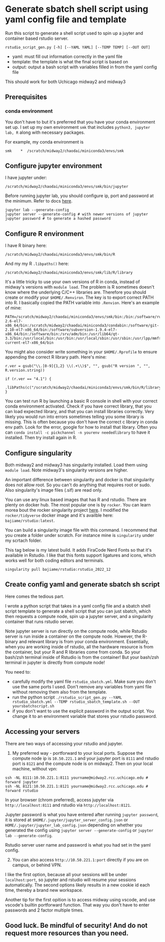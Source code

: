 # Generate sbatch shell script using yaml config file and template


Run this script to generate a shell script used to spin up a juyter and container based rstudio server.

```
rstudio_script_gen.py [-h] [--YAML YAML] [--TEMP TEMP] [--OUT OUT]
```
- yaml: must fill out information correctly in the yaml file
- template: the template is what the final script is based on
- output: output a bash script with variables filled in from the yaml config file

This should work for both Uchicago midway2 and midway3


## Prerequisites

### conda environment

You don't have to but it's preferred that you have your conda environment set up. I set up my own environment `smk` that includes `python3, jupyter lab, R` along with necessary packages.

For example, my conda environment is
```
smk    *  /scratch/midway2/chaodai/miniconda3/envs/smk
```

## Configure jupyter environment

I have jupyter under:

```
/scratch/midway2/chaodai/miniconda3/envs/smk/bin/jupyter
```

Before running jupyter lab, you should configure ip, port and password at the minimum. Refer to docs [here](https://jupyter-notebook.readthedocs.io/en/stable/public_server.html).
```
jupyter lab --generate-config
jupyter server --generate-config # with newer versions of jupyter
jupyter password # to generate a hashed password
```


## Configure R environment

I have R binary here:
```
/scratch/midway2/chaodai/miniconda3/envs/smk/bin/R
```

And my my R `.libpaths()` here:
```
/scratch/midway2/chaodai/miniconda3/envs/smk/lib/R/library
```

It's a little tricky to use your own versions of R in conda, instead of midway's versions with `module load`. The problem is R sometimes doesn't know where the underlying C/C++ libraries are. Therefore you should create or modify your `$HOME/.Renviron`. The key is to export correct PATH into R. I basically copied the PATH variable into `.Renvion`. Here's an example of mine:
```
PATH=/scratch/midway2/chaodai/miniconda3/envs/smk/bin:/bin:/software/ruby-2.6-el7-x86_64/bin:/scratch/midway2/chaodai/miniconda3/condabin:/software/git-2.10-el7-x86_64/bin:/software/subversion-1.9.4-el7-x86_64/bin:/software/bin:/srv/adm/bin:/usr/lib64/qt-3.3/bin:/usr/local/bin:/usr/bin:/usr/local/sbin:/usr/sbin:/usr/lpp/mmfs/bin:/home/chaodai/bin:/home/chaodai/.local/bin:/software/slurm-current-el7-x86_64/bin
```

You might also consider write something in your `$HOME/.Rprofile` to ensure appending the correct R library path. Here's mine:
```
r.ver = gsub("\\.[0-9]{1,2} \\(.+\\)$", "", gsub("R version ", "", R.version.string))

if (r.ver == "4.1") {
  .libPaths(c("/scratch/midway2/chaodai/miniconda3/envs/smk/bin/R/library"))
}
```

You can test run R by launching a basic R console in shell with your correct conda environment activated. Check if you have correct library, that you can load expected library, and that you can install libraries correctly. Very likely you would run into errors sometimes telling you some library is missing. This is often because you don't have the correct c library in conda env path. Look for the error, google for how to install that library. Often you can `conda install -c pickchannel -n yourenv neededlibrary` to have it installed. Then try install again in R.

## Configure singularity

Both midway2 and midway3 has singularity installed. Load them using `module load`. Note midway3's singularity versions are higher.

An important difference between singularity and docker is that singularity does not allow root. So you can't do anything that requires root or sudo. Also singularity's image files (.sif) are read only.

You can use any linux based images that has R and rstudio. There are plenty on docker hub. The most popular one is by `rocker`. You can learn morea bout the rocker singularity project [here](https://rocker-project.org/use/singularity.html). I modified the `rocker/tidyverse` docker image and it's availble here: `bajiame/rstudio:latest`. 

You can build a singularity image file with this command. I recommend that you create a folder under scratch. For instance mine is `singularity` under my scrtach folder.

This tag below is my latest build. It adds FiraCode Nerd Fonts so that it's available in Rstudio. I like that this fonts support ligatures and icons, which works well for both coding editors and terminals.

```
singularity pull bajiame/rstudio:rstudio_2022_12
```

## Create config yaml and generate sbatch sh script

Here comes the tedious part.

I wrote a python script that takes in a yaml config file and a sbatch shell script template to generate a shell script that you can just sbatch, which then requests a compute node, spin up a jupyter server, and a singularity container that runs rstudio server.

Note jupyter server is run directly on the compute node, while Rstudio server is run inside a container on the compute node. However, the R-binary and relevant library is from your conda environment. Essentially, when you are working inside of rstudio, all the hardware resource is from the container, but your R and R libraries come from conda. So your bash/zsh terminal inside of Rstudio is from the container! But your bash/zsh terminal in jupyter is directly from compute node!

You need to:

-   carefully modify the yaml file `rstudio_sbatch.yml`. Make sure you don't use the same ports I used. Don't remove any variables from yaml file without removing them also from the template.
-   run the python script `./rstudio_script_gen.py --YAML rstudio_sbatch.yml --TEMP rstudio_sbatch_template.sh --OUT yoursbatchscript.sh`
-   if you don't want to use the explicit password in the output script. You change it to an environment variable that stores your rstudio password.

## Accessing your servers

There are two ways of accessing your rstudio and jupyter. 

1. My preferred way - portforward to your local ports. Suppose the compute node ip is `10.50.221.1` and your jupyter port is `8111` and rstudio port is `8121` and the compute node is on midway2. Then on your local machine, without vpn:

```
ssh -NL 8111:10.50.221.1:8111 yourname@midway2.rcc.uchicago.edu # forward jupyter
ssh -NL 8121:10.50.221.1:8121 yourname@midway2.rcc.uchicago.edu # forward rstudio
```

In your browser (chrom preferred), access jupyter via `http://localhost:8111` and rstudio via `http://localhost:8121`. 

Jupyter password is what you have entered after running `jupyter password`, it is stored at `$HOME/.jupyter/jupyter_server_config.json` or `HOME/.jupyter/jupyter_lab_config.json` depending on whether you generated the config using `jupyter server --generate-config` or `jupyter lab --generate-config`.

Rstudio server user name and password is what you had set in the yaml config.

2. You can also access `http://10.50.221.1:port` directly if you are on campus, or behind VPN.

I like the first option, because all your sessions will be under `localhost:port`, so jupyter and rstudio will resume your sessions automatically. The second options likely results in a new cookie id each time, thereby a brand new workspace.

Another tip for the first opition is to access midway using vscode, and use vscode's builtin portforward function. That way you don't have to enter passwords and 2 factor multiple times.

## Good luck. Be mindful of security! And do not request more resources than you need.
